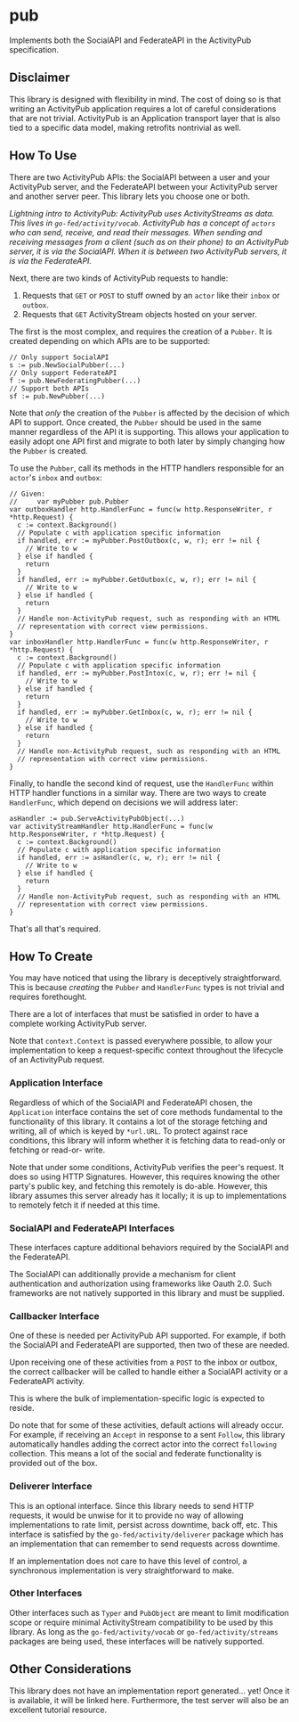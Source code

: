 # pub

Implements both the SocialAPI and FederateAPI in the ActivityPub specification.

## Disclaimer

This library is designed with flexibility in mind. The cost of doing so is that
writing an ActivityPub application requires a lot of careful considerations that
are not trivial. ActivityPub is an Application transport layer that is also tied
to a specific data model, making retrofits nontrivial as well.

## How To Use

There are two ActivityPub APIs: the SocialAPI between a user and your
ActivityPub server, and the FederateAPI between your ActivityPub server and
another server peer. This library lets you choose one or both.

*Lightning intro to ActivityPub: ActivityPub uses ActivityStreams as data. This
lives in `go-fed/activity/vocab`. ActivityPub has a concept of `actors` who can
send, receive, and read their messages. When sending and receiving messages from
a client (such as on their phone) to an ActivityPub server, it is via the
SocialAPI. When it is between two ActivityPub servers, it is via the
FederateAPI.*

Next, there are two kinds of ActivityPub requests to handle:

1. Requests that `GET` or `POST` to stuff owned by an `actor` like their `inbox`
 or `outbox`.
1. Requests that `GET` ActivityStream objects hosted on your server.

The first is the most complex, and requires the creation of a `Pubber`. It is
created depending on which APIs are to be supported:

```
// Only support SocialAPI
s := pub.NewSocialPubber(...)
// Only support FederateAPI
f := pub.NewFederatingPubber(...)
// Support both APIs
sf := pub.NewPubber(...)
```

Note that *only* the creation of the `Pubber` is affected by the decision of
which API to support. Once created, the `Pubber` should be used in the same
manner regardless of the API it is supporting. This allows your application
to easily adopt one API first and migrate to both later by simply changing how
the `Pubber` is created.

To use the `Pubber`, call its methods in the HTTP handlers responsible for an
`actor`'s `inbox` and `outbox`:

```
// Given:
//     var myPubber pub.Pubber
var outboxHandler http.HandlerFunc = func(w http.ResponseWriter, r *http.Request) {
  c := context.Background()
  // Populate c with application specific information
  if handled, err := myPubber.PostOutbox(c, w, r); err != nil {
    // Write to w
  } else if handled {
    return
  }
  if handled, err := myPubber.GetOutbox(c, w, r); err != nil {
    // Write to w
  } else if handled {
    return
  }
  // Handle non-ActivityPub request, such as responding with an HTML
  // representation with correct view permissions.
}
var inboxHandler http.HandlerFunc = func(w http.ResponseWriter, r *http.Request) {
  c := context.Background()
  // Populate c with application specific information
  if handled, err := myPubber.PostIntox(c, w, r); err != nil {
    // Write to w
  } else if handled {
    return
  }
  if handled, err := myPubber.GetInbox(c, w, r); err != nil {
    // Write to w
  } else if handled {
    return
  }
  // Handle non-ActivityPub request, such as responding with an HTML
  // representation with correct view permissions.
}
```

Finally, to handle the second kind of request, use the `HandlerFunc` within HTTP
handler functions in a similar way. There are two ways to create `HandlerFunc`,
which depend on decisions we will address later:

```
asHandler := pub.ServeActivityPubObject(...)
var activityStreamHandler http.HandlerFunc = func(w http.ResponseWriter, r *http.Request) {
  c := context.Background()
  // Populate c with application specific information
  if handled, err := asHandler(c, w, r); err != nil {
    // Write to w
  } else if handled {
    return
  }
  // Handle non-ActivityPub request, such as responding with an HTML
  // representation with correct view permissions.
}
```

That's all that's required.

## How To Create

You may have noticed that using the library is deceptively straightforward. This
is because *creating* the `Pubber` and `HandlerFunc` types is not trivial and
requires forethought.

There are a lot of interfaces that must be satisfied in order to have a complete
working ActivityPub server.

Note that `context.Context` is passed everywhere possible, to allow your
implementation to keep a request-specific context throughout the lifecycle of
an ActivityPub request.

### Application Interface

Regardless of which of the SocialAPI and FederateAPI chosen, the `Application`
interface contains the set of core methods fundamental to the functionality of
this library. It contains a lot of the storage fetching and writing, all of
which is keyed by `*url.URL`. To protect against race conditions, this library
will inform whether it is fetching data to read-only or fetching or read-or-
write.

Note that under some conditions, ActivityPub verifies the peer's request. It
does so using HTTP Signatures. However, this requires knowing the other party's
public key, and fetching this remotely is do-able. However, this library assumes
this server already has it locally; it is up to implementations to remotely
fetch it if needed at this time.

### SocialAPI and FederateAPI Interfaces

These interfaces capture additional behaviors required by the SocialAPI and the
FederateAPI.

The SocialAPI can additionally provide a mechanism for client authentication and
authorization using frameworks like Oauth 2.0. Such frameworks are not natively
supported in this library and must be supplied.

### Callbacker Interface

One of these is needed per ActivityPub API supported. For example, if both the
SocialAPI and FederateAPI are supported, then two of these are needed.

Upon receiving one of these activities from a `POST` to the inbox or outbox, the
correct callbacker will be called to handle either a SocialAPI activity or a
FederateAPI activity.

This is where the bulk of implementation-specific logic is expected to reside.

Do note that for some of these activities, default actions will already occur.
For example, if receiving an `Accept` in response to a sent `Follow`, this
library automatically handles adding the correct actor into the correct
`following` collection. This means a lot of the social and federate
functionality is provided out of the box.

### Deliverer Interface

This is an optional interface. Since this library needs to send HTTP requests,
it would be unwise for it to provide no way of allowing implementations to
rate limit, persist across downtime, back off, etc. This interface is satisfied
by the `go-fed/activity/deliverer` package which has an implementation that can
remember to send requests across downtime.

If an implementation does not care to have this level of control, a synchronous
implementation is very straightforward to make.

### Other Interfaces

Other interfaces such as `Typer` and `PubObject` are meant to limit modification
scope or require minimal ActivityStream compatibility to be used by this
library. As long as the `go-fed/activity/vocab` or `go-fed/activity/streams`
packages are being used, these interfaces will be natively supported.

## Other Considerations

This library does not have an implementation report generated... yet! Once it is
available, it will be linked here. Furthermore, the test server will also be an
excellent tutorial resource.

